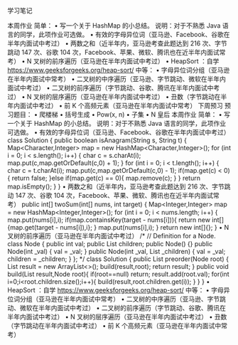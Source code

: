 学习笔记

本周作业
简单：
• 写一个关于 HashMap 的小总结。
说明：对于不熟悉 Java 语言的同学，此项作业可选做。
• 有效的字母异位词（亚马逊、Facebook、谷歌在半年内面试中考过）
• 两数之和（近半年内，亚马逊考查此题达到 216 次、字节跳动 147 次、谷歌 104 次，Facebook、苹果、微软、腾讯也在近半年内面试常考）
• N 叉树的前序遍历（亚马逊在半年内面试中考过）
• HeapSort ：自学 https://www.geeksforgeeks.org/heap-sort/
中等：
• 字母异位词分组（亚马逊在半年内面试中常考）
• 二叉树的中序遍历（亚马逊、字节跳动、微软在半年内面试中考过）
• 二叉树的前序遍历（字节跳动、谷歌、腾讯在半年内面试中考过）
• N 叉树的层序遍历（亚马逊在半年内面试中考过）
• 丑数（字节跳动在半年内面试中考过）
• 前 K 个高频元素（亚马逊在半年内面试中常考）
下周预习
预习题目：
• 爬楼梯
• 括号生成
• Pow(x, n)
• 子集
• N 皇后
本周作业
简单：
• 写一个关于 HashMap 的小总结。
说明：对于不熟悉 Java 语言的同学，此项作业可选做。
• 有效的字母异位词（亚马逊、Facebook、谷歌在半年内面试中考过）
class Solution {
    public boolean isAnagram(String s, String t) {
        Map<Character,Integer> map = new HashMap<Character,Integer>();
        for (int i = 0; i < s.length(); i++) {
            char c = s.charAt(i);
            map.put(c,map.getOrDefault(c,0) + 1);
        }
        for (int i = 0; i < t.length(); i++) {
            char c = t.charAt(i);
            map.put(c,map.getOrDefault(c,0) - 1);
            if(map.get(c) < 0){
                return false;
            }else if(map.get(c) == 0){
                map.remove(c);
            }
        }
        return map.isEmpty();
    }
}
• 两数之和（近半年内，亚马逊考查此题达到 216 次、字节跳动 147 次、谷歌 104 次，Facebook、苹果、微软、腾讯也在近半年内面试常考）
 public int[] twoSum(int[] nums, int target) {
        Map<Integer,Integer> map = new HashMap<Integer,Integer>();
        for (int i = 0; i < nums.length; i++) {
            map.put(nums[i],i);
            if(map.containsKey(target - nums[i])){
                return new int[]{map.get(target - nums[i]),i};
            }
            map.put(nums[i],i);
        }
        return new int[]{};
    }
• N 叉树的前序遍历（亚马逊在半年内面试中考过）
/*
// Definition for a Node.
class Node {
    public int val;
    public List<Node> children;
    public Node() {}
    public Node(int _val) {
        val = _val;
    }
    public Node(int _val, List<Node> _children) {
        val = _val;
        children = _children;
    }
};
*/
class Solution {
    public List<Integer> preorder(Node root) {
        List<Integer> result = new ArrayList<>();
        build(result,root);
        return result;
    }
    public void build(List<Integer> result,Node root){
        if(root==null) return;
         result.add(root.val);
        for(int i=0;i<root.children.size();i++){
            build(result,root.children.get(i));
        }
    }
}
• HeapSort ：自学 https://www.geeksforgeeks.org/heap-sort/
中等：
• 字母异位词分组（亚马逊在半年内面试中常考）
• 二叉树的中序遍历（亚马逊、字节跳动、微软在半年内面试中考过）
• 二叉树的前序遍历（字节跳动、谷歌、腾讯在半年内面试中考过）
• N 叉树的层序遍历（亚马逊在半年内面试中考过）
• 丑数（字节跳动在半年内面试中考过）
• 前 K 个高频元素（亚马逊在半年内面试中常考）
